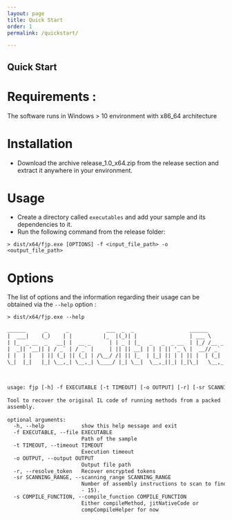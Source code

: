```yaml
---
layout: page
title: Quick Start
order: 1
permalink: /quickstart/

---
```


## Quick Start

# Requirements :
The software runs in Windows > 10 environment with x86_64 architecture 

# Installation
- Download the archive release_1.0_x64.zip from the release section and extract it anywhere in your environment.

# Usage
- Create a directory called `executables` and add your sample and its dependencies to it. 
- Run the following command from the release folder:
```shell
> dist/x64/fjp.exe [OPTIONS] -f <input_file_path> -o <output_file_path>
```

# Options
The list of options and the information regarding their usage can be obtained via the `--help` option :
```txt
> dist/x64/fjp.exe --help

______      _      _            ___  _  _                  ______             _
|  ___|    (_)    | |          |_  |(_)| |                 | ___ \           | |
| |_  _ __  _   __| |  __ _      | | _ | |_   _   _  _ __  | |_/ /__ _   ___ | | __ ___  _ __
|  _|| '__|| | / _` | / _` |     | || || __| | | | || '_ \ |  __// _` | / __|| |/ // _ \| '__|
| |  | |   | || (_| || (_| | /\__/ /| || |_  | |_| || | | || |  | (_| || (__ |   <|  __/| |
\_|  |_|   |_| \__,_| \__,_| \____/ |_| \__|  \__,_||_| |_|\_|   \__,_| \___||_|\_\___||_|
 
 
 
usage: fjp [-h] -f EXECUTABLE [-t TIMEOUT] [-o OUTPUT] [-r] [-sr SCANNING_RANGE] [-s COMPILE_FUNCTION] [-l]
 
Tool to recover the original IL code of running methods from a packed .NET
assembly.
 
optional arguments:
  -h, --help            show this help message and exit
  -f EXECUTABLE, --file EXECUTABLE
                        Path of the sample
  -t TIMEOUT, --timeout TIMEOUT
                        Execution timeout
  -o OUTPUT, --output OUTPUT
                        Output file path
  -r, --resolve_token   Recover encrypted tokens
  -sr SCANNING_RANGE, --scanning_range SCANNING_RANGE
                        Number of assembly instructions to scan to find hook address (0
                        - 15).
  -s COMPILE_FUNCTION, --compile_function COMPILE_FUNCTION
                        Either compileMethod, jitNativeCode or
                        compCompileHelper for now
```
 
